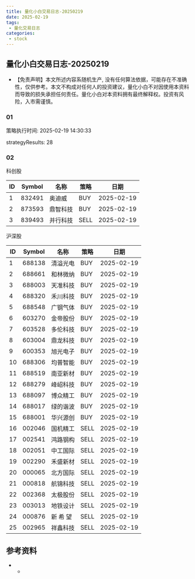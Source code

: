 ```yaml
---
title: 量化小白交易日志-20250219
date: 2025-02-19
tags:
 - 量化交易日志
categories: 
 - stock
---
```


## 量化小白交易日志-20250219

- 【免责声明】本文所述内容系随机生产, 没有任何算法依据，可能存在不准确性，仅供参考。本文不构成对任何人的投资建议，量化小白不对因使用本资料而导致的损失承担任何责任。量化小白对本资料拥有最终解释权。投资有风险，入市需谨慎。

### 01

策略执行时间: 2025-02-19 14:30:33

strategyResults: 28

### 02

科创股

|ID|Symbol|名称|策略|日期|
| ---- | ---- | ---- | ---- | ---- |
|1|832491|奥迪威|BUY|2025-02-19|
|2|873593|鼎智科技|BUY|2025-02-19|
|3|839493|并行科技|SELL|2025-02-19|

沪深股

|ID|Symbol|名称|策略|日期|
| ---- | ---- | ---- | ---- | ---- |
|1|688138|清溢光电|BUY|2025-02-19|
|2|688661|和林微纳|BUY|2025-02-19|
|3|688003|天准科技|BUY|2025-02-19|
|4|688320|禾川科技|BUY|2025-02-19|
|5|688548|广钢气体|BUY|2025-02-19|
|6|603270|金帝股份|BUY|2025-02-19|
|7|603528|多伦科技|BUY|2025-02-19|
|8|603004|鼎龙科技|BUY|2025-02-19|
|9|600353|旭光电子|BUY|2025-02-19|
|10|688306|均普智能|BUY|2025-02-19|
|11|688519|南亚新材|BUY|2025-02-19|
|12|688279|峰岹科技|BUY|2025-02-19|
|13|688097|博众精工|BUY|2025-02-19|
|14|688017|绿的谐波|BUY|2025-02-19|
|15|688001|华兴源创|BUY|2025-02-19|
|16|002046|国机精工|SELL|2025-02-19|
|17|002541|鸿路钢构|SELL|2025-02-19|
|18|002051|中工国际|SELL|2025-02-19|
|19|002290|禾盛新材|SELL|2025-02-19|
|20|000065|北方国际|SELL|2025-02-19|
|21|000818|航锦科技|SELL|2025-02-19|
|22|002368|太极股份|SELL|2025-02-19|
|23|003013|地铁设计|SELL|2025-02-19|
|24|000876|新 希 望|SELL|2025-02-19|
|25|002965|祥鑫科技|SELL|2025-02-19|

## 参考资料

- -